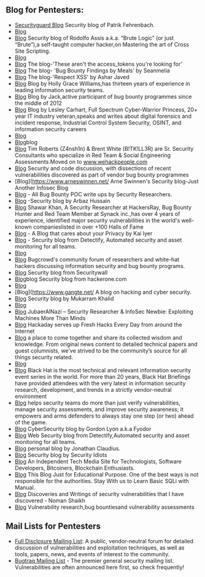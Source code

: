 ## Blog for Pentesters:

- [Securityguard Blog](https://blog.it-securityguard.com/) Security blog of Patrik Fehrenbach.
- [Blog](https://blog.innerht.ml/)
- [Blog](https://brutelogic.com.br/blog/) Security blog of Rodolfo Assis a.k.a. “Brute Logic” (or just “Brute”),a self-taught computer hacker,on Mastering the art of Cross Site Scripting.
- [Blog](https://klikki.fi/)
- [Blog](https://philippeharewood.com/) The blog-'These aren't the access_tokens you're looking for'
- [Blog](https://seanmelia.wordpress.com/) The blog- 'Bug Bounty Findings by Meals' by Seanmelia
- [Blog](https://respectxss.blogspot.com/) The blog-'Respect XSS' by Ashar Javed
- [Blog](https://www.gracefulsecurity.com/) Blog by Holly Grace Williams,has thirteen years of experience in leading information security teams.
- [Blog](https://whitton.io/) Blog by Jack,active participant of bug bounty programmes since the middle of 2012
- [Blog](https://tisiphone.net/) Blog by Lesley Carhart, Full Spectrum Cyber-Warrior Princess, 20+ year IT industry veteran,speaks and writes about digital forensics and incident response, Industrial Control System Security, OSINT, and information security careers
- [Blog](https://github.com/nahamsec/Resources-for-Beginner-Bug-Bounty-Hunters)
- [Blog](https://danlec.com/)blog
- [Blog](https://wehackpeople.tumblr.com/) Tim Roberts (Z4nsh1n) & Brent White (B!TK!LL3R) are Sr. Security Consultants who specialize in Red Team & Social Engineering Assessments.Moved on to www.wehackpeople.com
- [Blog](https://bitquark.co.uk/blog/) Security and code discussion, with dissections of recent vulnerabilities discovered as part of vendor bug bounty programmes
- [Blog](https://www.arneswinnen.net/ Arne Swinnen's Security blog-Just Another Infosec Blog
- [Blog](https://bugbountypoc.com/) - All Bug Bounty POC write ups by Security Researchers.
- [Blog](https://medium.com/@arbazhussain/) -Security blog by Arbaz Hussain
- [Blog](https://www.shawarkhan.com/) Shawar Khan, A Security Researcher at HackersRay, Bug Bounty Hunter and Red Team Member at Synack inc.,has over 4 years of experience, identified major security vulnerabilities in the world's well-known companieslisted in over +100 Halls of Fame
- [Blog](https://blog.kaiiyer.ninja/) - A Blog that cares about your Privacy by Kai Iyer
- [Blog](https://blog.detectify.com/) - Security blog from Detectify, Automated security and asset monitoring for all teams.
- [Blog](https://www.rafayhackingarticles.net/)
- [Blog](https://forum.bugcrowd.com/) Bugcrowd's community forum of researchers and white-hat hackers discussing information security and bug bounty programs.
- [Blog](https://securitywall.co/blog.html/) Security blog from Securitywall
- [Blog](https://www.hackerone.com/)blog Security blog from hackerone.com
- [Blog](https://www.securitytube.net/)
- [Blog](https://www.gangte.net/ A blog on hacking and cyber security.
- [Blog](https://mukarramkhalid.com/) Security blog by Mukarram Khalid
- [Blog](https://securitytraning.com/)
- [Blog](https://jubaeralnaziwhitehat.wordpress.com/) JubaerAlNazi – Security Researcher & InfoSec Newbie: Exploiting Machines More Than Minds
- [Blog](https://hackaday.com/) Hackaday serves up Fresh Hacks Every Day from around the Internet
- [Blog](https://www.securityfocus.com/) a place to come together and share its collected wisdom and knowledge. From original news content to detailed technical papers and guest columnists, we’ve strived to be the community’s source for all things security related.
- [Blog](https://packetstormsecurity.com/)
- [Blog](https://www.blackhat.com/) Black Hat is the most technical and relevant information security event series in the world. For more than 20 years, Black Hat Briefings have provided attendees with the very latest in information security research, development, and trends in a strictly vendor-neutral environment
- [Blog](https://www.metasploit.com/) helps security teams do more than just verify vulnerabilities, manage security assessments, and improve security awareness; it empowers and arms defenders to always stay one step (or two) ahead of the game.
- [Blog](https://sectools.org/) CyberSecurity blog by Gordon Lyon a.k.a Fyodor
- [Blog](https://labs.detectify.com/) Web Security blog from Detectify,Automated security and asset monitoring for all teams.
- [Blog](https://blog.rubidus.com/) personal blog by Jonathan Claudius.
- [Blog](https://www.securityidiots.com/) Security blog by Security Idiots
- [Blog](https://hackernoon.com/) An Independent Tech Media Site for Technologists, Software Developers, Bitcoiners, Blockchain Enthusiasts.
- [Blog](https://sqli-basic.blogspot.com/) This Blog Just for Educational Purpose. One of the best ways is not responsible for the authorities. Stay With us to Learn Basic SQLi with Manual.
- [Blog](https://bugbaba.blogspot.com/) Discoveries and Writings of security vulnerabilities that I have discovered - Noman Shaikh
- [Blog](https://vulnerability-lab.com/) Vulnerability research,bug bountiesand vulnerability assessments

## Mail Lists for Pentesters
- [Full Disclosure Mailing List](https://seclists.org/fulldisclosure/): A public, vendor-neutral forum for detailed discussion of vulnerabilities and exploitation techniques, as well as tools, papers, news, and events of interest to the community.
- [Bugtraq Mailing List](https://seclists.org/bugtraq/) - The premier general security mailing list. Vulnerabilities are often announced here first, so check frequently! 
